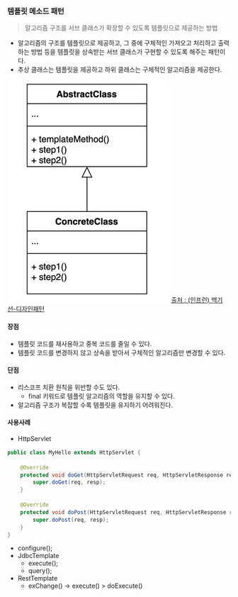 ### 템플릿 메소드 패턴
> 알고리즘 구조를 서브 클래스가 확장할 수 있도록 템플릿으로 제공하는 방법

- 알고리즘의 구조를 템플릿으로 제공하고, 그 중에 구체적인 가져오고 처리하고 출력하는 방법 등을 템플릿을 상속받는 서브 클래스가 구현할 수 있도록 해주는 패턴이다.
- 추상 클래스는 템플릿을 제공하고 하위 클래스는 구체적인 알고리즘을 제공한다.

![img.png](img.png)
[출처 : (인프런) 백기선-디자인패턴](https://www.inflearn.com/course/%EB%94%94%EC%9E%90%EC%9D%B8-%ED%8C%A8%ED%84%B4)


#### 장점
- 템플릿 코드를 재사용하고 중복 코드를 줄일 수 있다.
- 템플릿 코드를 변경하지 않고 상속을 받아서 구체적인 알고리즘만 변경할 수 있다.

#### 단점
- 리스코프 치환 원칙을 위반할 수도 있다.
  - final 키워드로 템플릿 알고리즘의 역할을 유지할 수 있다.
- 알고리즘 구조가 복잡할 수록 템플릿을 유지하기 어려워진다.


#### 사용사례

- HttpServlet
````java
public class MyHello extends HttpServlet {

    @Override
    protected void doGet(HttpServletRequest req, HttpServletResponse resp) throws ServletException, IOException {
        super.doGet(req, resp);
    }

    @Override
    protected void doPost(HttpServletRequest req, HttpServletResponse resp) throws ServletException, IOException {
        super.doPost(req, resp);
    }
}
````

- configure();
- JdbcTemplate
  - execute();
  - query();
- RestTemplate
  - exChange() -> execute() > doExecute()